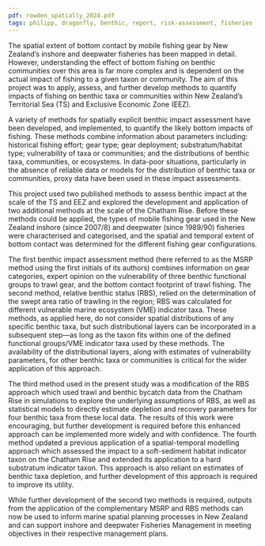 ```yaml
---
pdf: rowden_spatially_2024.pdf
tags: philipp, dragonfly, benthic, report, risk-assessment, fisheries
---
```

The spatial extent of bottom contact by mobile fishing gear by New Zealand’s inshore and deepwater fisheries has been mapped in detail. However, understanding the effect of bottom fishing on benthic communities over this area is far more complex and is dependent on the actual impact of fishing to a given taxon or community. The aim of this project was to apply, assess, and further develop methods to quantify impacts of fishing on benthic taxa or communities within New Zealand’s Territorial Sea (TS) and Exclusive Economic Zone (EEZ).

A variety of methods for spatially explicit benthic impact assessment have been developed, and implemented, to quantify the likely bottom impacts of fishing. These methods combine information about parameters including: historical fishing effort; gear type; gear deployment; substratum/habitat type; vulnerability of taxa or communities; and the distributions of benthic taxa, communities, or ecosystems. In data-poor situations, particularly in the absence of reliable data or models for the distribution of benthic taxa or communities, proxy data have been used in these impact assessments.

This project used two published methods to assess benthic impact at the scale of the TS and EEZ and explored the development and application of two additional methods at the scale of the Chatham Rise. Before these methods could be applied, the types of mobile fishing gear used in the New Zealand inshore (since 2007/8) and deepwater (since 1989/90) fisheries were characterised and categorised, and the spatial and temporal extent of bottom contact was determined for the different fishing gear configurations.

The first benthic impact assessment method (here referred to as the MSRP method using the first initials of its authors) combines information on gear categories, expert opinion on the vulnerability of three benthic functional groups to trawl gear, and the bottom contact footprint of trawl fishing. The second method, relative benthic status (RBS), relied on the determination of the swept area ratio of trawling in the region; RBS was calculated for different vulnerable marine ecosystem (VME) indicator taxa. These methods, as applied here, do not consider spatial distributions of any specific benthic taxa, but such distributional layers can be incorporated in a subsequent step—as long as the taxon fits within one of the defined functional groups/VME indicator taxa used by these methods. The availability of the distributional layers, along with estimates of vulnerability parameters, for other benthic taxa or communities is critical for the wider application of this approach.

The third method used in the present study was a modification of the RBS approach which used trawl and benthic bycatch data from the Chatham Rise in simulations to explore the underlying assumptions of RBS, as well as statistical models to directly estimate depletion and recovery parameters for four benthic taxa from these local data. The results of this work were encouraging, but further development is required before this enhanced approach can be implemented more widely and with confidence. The fourth method updated a previous application of a spatial-temporal modelling approach which assessed the impact to a soft-sediment habitat indicator taxon on the Chatham Rise and extended its application to a hard substratum indicator taxon. This approach is also reliant on estimates of benthic taxa depletion, and further development of this approach is required to improve its utility.

While further development of the second two methods is required, outputs from the application of the complementary MSRP and RBS methods can now be used to inform marine spatial planning processes in New Zealand and can support inshore and deepwater Fisheries Management in meeting objectives in their respective management plans.